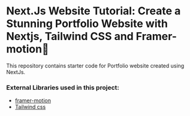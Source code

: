 # Next.Js Website Tutorial: Create a Stunning Portfolio Website with Nextjs, Tailwind CSS and Framer-motion🌟

This repository contains starter code for Portfolio website created using NextJs. <br />

### External Libraries used in this project:

- [framer-motion](https://www.framer.com/motion/) <br />
- [Tailwind css](https://tailwindcss.com/) <br />


